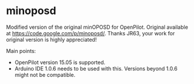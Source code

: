 # minoposd
Modified version of the original minOPOSD for OpenPilot. Original available at https://code.google.com/p/minoposd/.
Thanks JR63, your work for original version is highly appreciated!

Main points:
* OpenPilot version 15.05 is supported.
* Arduino IDE 1.0.6 needs to be used with this. Versions beyond 1.0.6 might not be compatible.
